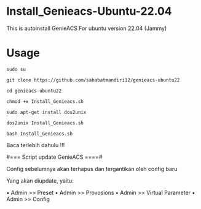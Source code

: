 # Install_Genieacs-Ubuntu-22.04
This is autoinstall GenieACS For ubuntu version 22.04 (Jammy)

# Usage
```
sudo su
```
```
git clone https://github.com/sahabatmandiri12/genieacs-ubuntu22
```
```
cd genieacs-ubuntu22
```
```
chmod +x Install_Genieacs.sh
```
```
sudo apt-get install dos2unix
```
```
dos2unix Install_Genieacs.sh
```
```
bash Install_Genieacs.sh
```
Baca terlebih dahulu !!!

#=== Script update GenieACS ====#

Config sebelumnya akan terhapus dan tergantikan oleh config baru

Yang akan diupdate, yaitu:

• Admin >> Preset
• Admin >> Provosions
• Admin >> Virtual Parameter
• Admin >> Config

